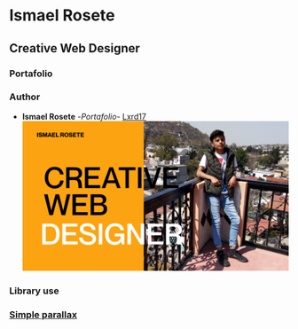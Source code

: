 # Ismael Rosete
## Creative Web Designer
### Portafolio
### Author
* **Ismael Rosete** -*Portafolio*-  [Lxrd17](https://github.com/Lxrd17)
![Cover](dist/images/CCREATIVEWEB.png)
### Library use
### [Simple parallax](https://simpleparallax.com/)
